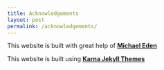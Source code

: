 ```yaml
---
title: Acknowledgements
layout: post
permalink: /acknowledgements/
---
```


This website is built with great help of [**Michael Eden**](https://icanteden.com)

This website is built using [**Karna Jekyll Themes**](http://jekyllthemes.org/themes/karna/)
